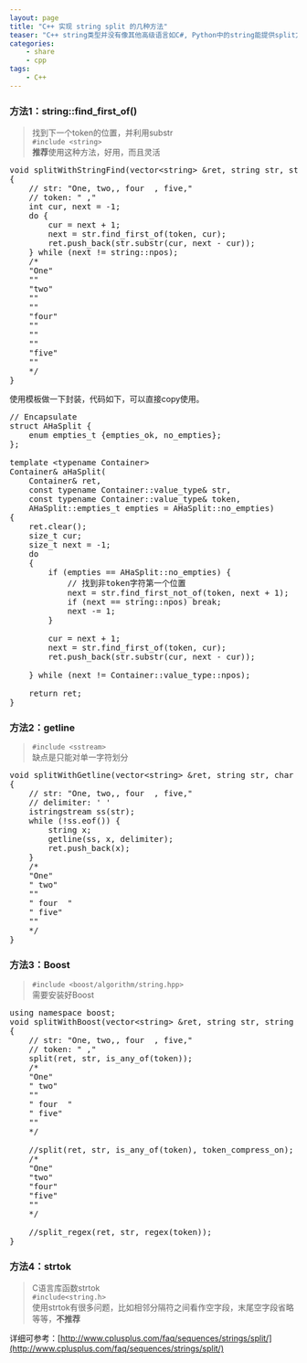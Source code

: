 ```yaml
---
layout: page
title: "C++ 实现 string split 的几种方法"
teaser: "C++ string类型并没有像其他高级语言如C#, Python中的string能提供split方法。但是可以通过其他方式的实现。如下给出了几个比较常见的方法。"
categories:
    - share
    - cpp
tags: 
    - C++
--- 
```


### 方法1：string::find_first_of()
> 找到下一个token的位置，并利用substr  
> ```#include <string>```   
> **推荐**使用这种方法，好用，而且灵活  

<pre class="brush: cpp; auto-links: true; collapse: true" id="simpleblock">
void splitWithStringFind(vector&lt;string&gt; &amp;ret, string str, string token)
{
	// str: &quot;One, two,, four  , five,&quot;
	// token: &quot; ,&quot;
	int cur, next = -1;
	do {
		cur = next + 1;
		next = str.find_first_of(token, cur);
		ret.push_back(str.substr(cur, next - cur));
	} while (next != string::npos);
	/*
	&quot;One&quot;
	&quot;&quot;
	&quot;two&quot;
	&quot;&quot;
	&quot;&quot;
	&quot;four&quot;
	&quot;&quot;
	&quot;&quot;
	&quot;&quot;
	&quot;five&quot;
	&quot;&quot;
	*/
}
</pre>

使用模板做一下封装，代码如下，可以直接copy使用。  

<pre class="brush: cpp; auto-links: true; collapse: true" id="simpleblock">
// Encapsulate
struct AHaSplit {
	enum empties_t {empties_ok, no_empties};
};

template &lt;typename Container&gt;
Container&amp; aHaSplit(
	Container&amp; ret,
	const typename Container::value_type&amp; str,
	const typename Container::value_type&amp; token,
	AHaSplit::empties_t empties = AHaSplit::no_empties)
{
	ret.clear();
	size_t cur;
	size_t next = -1;
	do 
	{
		if (empties == AHaSplit::no_empties) {
			// &#25214;&#21040;&#38750;token&#23383;&#31526;&#31532;&#19968;&#20010;&#20301;&#32622;
			next = str.find_first_not_of(token, next + 1);
			if (next == string::npos) break;
			next -= 1;
		}

		cur = next + 1;
		next = str.find_first_of(token, cur);
		ret.push_back(str.substr(cur, next - cur));

	} while (next != Container::value_type::npos);

	return ret;
}
</pre>

### 方法2：getline
> ```#include <sstream>```     
> 缺点是只能对单一字符划分  

<pre class="brush: cpp; auto-links: true; collapse: true" id="simpleblock">
void splitWithGetline(vector&lt;string&gt; &amp;ret, string str, char delimiter)
{
	// str: &quot;One, two,, four  , five,&quot;
	// delimiter: ' '
	istringstream ss(str);
	while (!ss.eof()) {
		string x;
		getline(ss, x, delimiter);
		ret.push_back(x);
	}
	/*
	&quot;One&quot;
	&quot; two&quot;
	&quot;&quot;
	&quot; four  &quot;
	&quot; five&quot;
	&quot;&quot;
	*/
}
</pre>

### 方法3：Boost  
> ```#include <boost/algorithm/string.hpp>```  
> 需要安装好Boost  

<pre class="brush: cpp; highlight: [6, 16]; auto-links: true; collapse: true" id="simpleblock">
using namespace boost;
void splitWithBoost(vector&lt;string&gt; &amp;ret, string str, string token)
{
	// str: &quot;One, two,, four  , five,&quot;
	// token: &quot; ,&quot;
	split(ret, str, is_any_of(token));
	/*
	&quot;One&quot;
	&quot; two&quot;
	&quot;&quot;
	&quot; four  &quot;
	&quot; five&quot;
	&quot;&quot;
	*/

	//split(ret, str, is_any_of(token), token_compress_on);
	/*
	&quot;One&quot;
	&quot;two&quot;
	&quot;four&quot;
	&quot;five&quot;
	&quot;&quot;
	*/

	//split_regex(ret, str, regex(token));
}
</pre>

### 方法4：strtok   
> C语言库函数strtok  
> ```#include<string.h>```   
> 使用strtok有很多问题，比如相邻分隔符之间看作空字段，末尾空字段省略等等，**不推荐**  


详细可参考：[http://www.cplusplus.com/faq/sequences/strings/split/](http://www.cplusplus.com/faq/sequences/strings/split/)  
